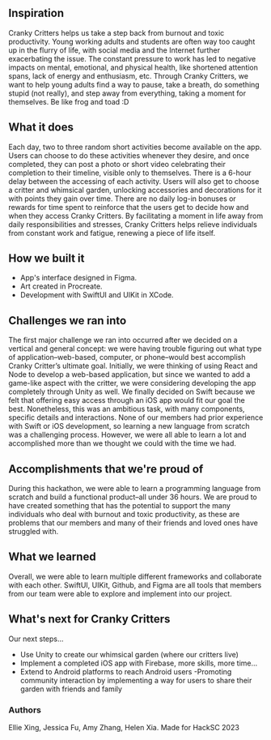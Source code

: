 ## Inspiration
Cranky Critters helps us take a step back from burnout and toxic productivity. Young working adults and students are often way too caught up in the flurry of life, with social media and the Internet further exacerbating the issue. The constant pressure to work has led to negative impacts on mental, emotional, and physical health, like shortened attention spans, lack of energy and enthusiasm, etc. Through Cranky Critters, we want to help young adults find a way to pause, take a breath, do something stupid (not really), and step away from everything, taking a moment for themselves. Be like frog and toad :D

## What it does
Each day, two to three random short activities become available on the app. Users can choose to do these activities whenever they desire, and once completed, they can post a photo or short video celebrating their completion to their timeline, visible only to themselves. There is a 6-hour delay between the accessing of each activity. Users will also get to choose a critter and whimsical garden, unlocking accessories and decorations for it with points they gain over time. There are no daily log-in bonuses or rewards for time spent to reinforce that the users get to decide how and when they access Cranky Critters. By facilitating a moment in life away from daily responsibilities and stresses, Cranky Critters helps relieve individuals from constant work and fatigue, renewing a piece of life itself. 

## How we built it
- App's interface designed in Figma. 
- Art created in Procreate.
- Development with SwiftUI and UIKit in XCode.

## Challenges we ran into
The first major challenge we ran into occurred after we decided on a vertical and general concept: we were having trouble figuring out what type of application–web-based, computer, or phone–would best accomplish Cranky Critter’s ultimate goal. Initially, we were thinking of using React and Node to develop a web-based application, but since we wanted to add a game-like aspect with the critter, we were considering developing the app completely through Unity as well. We finally decided on Swift because we felt that offering easy access through an iOS app would fit our goal the best.
Nonetheless, this was an ambitious task, with many components, specific details and interactions. None of our members had prior experience with Swift or iOS development, so learning a new language from scratch was a challenging process. However, we were all able to learn a lot and accomplished more than we thought we could with the time we had.

## Accomplishments that we're proud of
During this hackathon, we were able to learn a programming language from scratch and build a functional product–all under 36 hours. We are proud to have created something that has the potential to support the many individuals who deal with burnout and toxic productivity, as these are problems that our members and many of their friends and loved ones have struggled with.

## What we learned
Overall, we were able to learn multiple different frameworks and collaborate with each other. SwiftUI, UIKit, Github, and Figma are all tools that members from our team were able to explore and implement into our project. 

## What's next for Cranky Critters
Our next steps… 
- Use Unity to create our whimsical garden (where our critters live) 
- Implement a completed iOS app with Firebase, more skills, more time…
- Extend to Android platforms to reach Android users
 -Promoting community interaction by implementing a way for users to share their garden with friends and family 

### Authors
Ellie Xing, Jessica Fu, Amy Zhang, Helen Xia. Made for HackSC 2023
